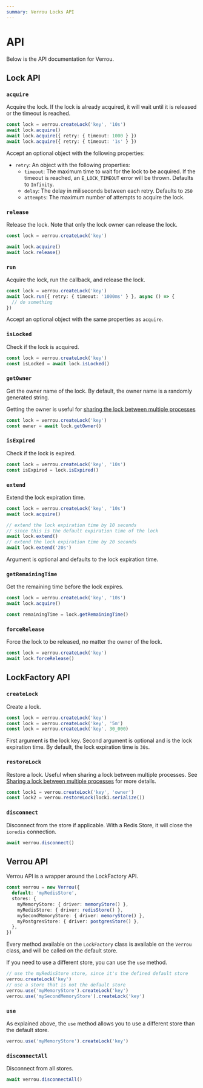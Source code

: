```yaml
---
summary: Verrou Locks API
---
```


# API

Below is the API documentation for Verrou.

## Lock API

### `acquire`

Acquire the lock. If the lock is already acquired, it will wait until it is released or the timeout is reached.

```ts
const lock = verrou.createLock('key', '10s')
await lock.acquire()
await lock.acquire({ retry: { timeout: 1000 } })
await lock.acquire({ retry: { timeout: '1s' } })
```

Accept an optional object with the following properties:

- `retry`: An object with the following properties:
  - `timeout`: The maximum time to wait for the lock to be acquired. If the timeout is reached, an `E_LOCK_TIMEOUT` error will be thrown. Defaults to `Infinity`.
  - `delay`: The delay in miliseconds between each retry. Defaults to `250`
  - `attempts`: The maximum number of attempts to acquire the lock.

### `release`

Release the lock. Note that only the lock owner can release the lock.

```ts
const lock = verrou.createLock('key')

await lock.acquire()
await lock.release()
```

### `run`

Acquire the lock, run the callback, and release the lock.

```ts
const lock = verrou.createLock('key')
await lock.run({ retry: { timeout: '1000ms' } }, async () => {
  // do something
})
```

Accept an optional object with the same properties as `acquire`.

### `isLocked`

Check if the lock is acquired.

```ts
const lock = verrou.createLock('key')
const isLocked = await lock.isLocked()
```

### `getOwner`

Get the owner name of the lock. By default, the owner name is a randomly generated string.

Getting the owner is useful for [sharing the lock between multiple processes](./usage.md#sharing-a-lock-between-multiple-processes)

```ts
const lock = verrou.createLock('key')
const owner = await lock.getOwner()
```

### `isExpired`

Check if the lock is expired.

```ts
const lock = verrou.createLock('key', '10s')
const isExpired = lock.isExpired()
```

### `extend`

Extend the lock expiration time.

```ts
const lock = verrou.createLock('key', '10s')
await lock.acquire()

// extend the lock expiration time by 10 seconds
// since this is the default expiration time of the lock
await lock.extend()
// extend the lock expiration time by 20 seconds
await lock.extend('20s')
```

Argument is optional and defaults to the lock expiration time.

### `getRemainingTime`

Get the remaining time before the lock expires.

```ts
const lock = verrou.createLock('key', '10s')
await lock.acquire()

const remainingTime = lock.getRemainingTime()
```

### `forceRelease`

Force the lock to be released, no matter the owner of the lock.

```ts
const lock = verrou.createLock('key')
await lock.forceRelease()
```

## LockFactory API

### `createLock`

Create a lock.

```ts
const lock = verrou.createLock('key')
const lock = verrou.createLock('key', '5m')
const lock = verrou.createLock('key', 30_000)
```

First argument is the lock key. Second argument is optional and is the lock expiration time. By default, the lock expiration time is `30s`.

### `restoreLock`

Restore a lock. Useful when sharing a lock between multiple processes. See [Sharing a lock between multiple processes](./usage.md#sharing-a-lock-between-multiple-processes) for more details.

```ts
const lock1 = verrou.createLock('key', 'owner')
const lock2 = verrou.restoreLock(lock1.serialize())
```

### `disconnect`

Disconnect from the store if applicable. With a Redis Store, it will close the `ioredis` connection.

```ts
await verrou.disconnect()
```

## Verrou API

Verrou API is a wrapper around the LockFactory API. 

```ts
const verrou = new Verrou({
  default: 'myRedisStore',
  stores: {
    myMemoryStore: { driver: memoryStore() },
    myRedisStore: { driver: redisStore() },
    mySecondMemoryStore: { driver: memoryStore() },
    myPostgresStore: { driver: postgresStore() },
  },
})
```

Every method available on the `LockFactory` class is available on the `Verrou` class, and will be called on the default store. 

If you need to use a different store, you can use the `use` method.

```ts
// use the myRedisStore store, since it's the defined default store
verrou.createLock('key')
// use a store that is not the default store
verrou.use('myMemoryStore').createLock('key')
verrou.use('mySecondMemoryStore').createLock('key')
```

### `use`

As explained above, the `use` method allows you to use a different store than the default store.

```ts
verrou.use('myMemoryStore').createLock('key')
```

### `disconnectAll`

Disconnect from all stores.

```ts
await verrou.disconnectAll()
```

